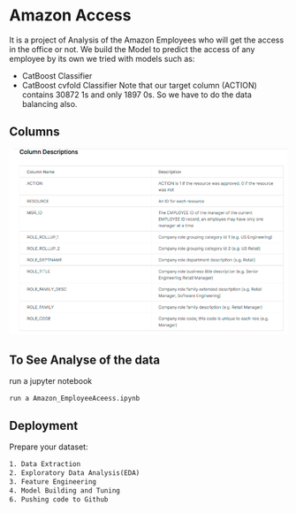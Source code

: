 
# Amazon Access

It is a project of Analysis of the Amazon Employees who will get the access in the office or not.
We build the Model to predict the access of any employee by its own we tried with models such as:
* CatBoost Classifier
* CatBoost cvfold Classifier
Note that our target column (ACTION) contains 30872 1s and only 1897 0s. So we have to do the data balancing also.

## Columns

![App Screenshot](https://raw.githubusercontent.com/Franky-Saxena/Amazon-Access/main/Untitled1.png)

## To See Analyse of the data
run a jupyter notebook
```
run a Amazon_EmployeeAceess.ipynb
```
## Deployment
Prepare your dataset:
```
1. Data Extraction
2. Exploratory Data Analysis(EDA)
3. Feature Engineering
4. Model Building and Tuning
6. Pushing code to Github
```
